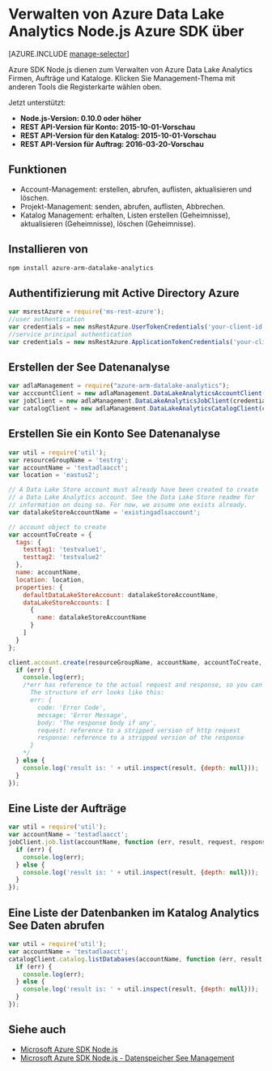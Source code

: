 <properties
   pageTitle="Verwalten von Azure Data Lake Analytics Node.js Azure SDK über | Azure"
   description="Verwalten Sie Datenanalyse See Konten, Datenquellen und Benutzer Azure SDK für Node.js Aufträge"
   services="data-lake-analytics"
   documentationCenter=""
   authors="edmacauley"
   manager="jhubbard"
   editor="cgronlun"/>

<tags
   ms.service="data-lake-analytics"
   ms.devlang="na"
   ms.topic="get-started-article"
   ms.tgt_pltfrm="na"
   ms.workload="big-data"
   ms.date="05/16/2016"
   ms.author="edmaca"/>

# <a name="manage-azure-data-lake-analytics-using-azure-sdk-for-nodejs"></a>Verwalten von Azure Data Lake Analytics Node.js Azure SDK über


[AZURE.INCLUDE [manage-selector](../../includes/data-lake-analytics-selector-manage.md)]

Azure SDK Node.js dienen zum Verwalten von Azure Data Lake Analytics Firmen, Aufträge und Kataloge. Klicken Sie Management-Thema mit anderen Tools die Registerkarte wählen oben.

Jetzt unterstützt:

  *  **Node.js-Version: 0.10.0 oder höher**
  *  **REST API-Version für Konto: 2015-10-01-Vorschau**
  *  **REST API-Version für den Katalog: 2015-10-01-Vorschau**
  *  **REST API-Version für Auftrag: 2016-03-20-Vorschau**

## <a name="features"></a>Funktionen

- Account-Management: erstellen, abrufen, auflisten, aktualisieren und löschen.
- Projekt-Management: senden, abrufen, auflisten, Abbrechen.
- Katalog Management: erhalten, Listen erstellen (Geheimnisse), aktualisieren (Geheimnisse), löschen (Geheimnisse).

## <a name="how-to-install"></a>Installieren von

```bash
npm install azure-arm-datalake-analytics
```

## <a name="authenticate-using-azure-active-directory"></a>Authentifizierung mit Active Directory Azure

 ```javascript
 var msrestAzure = require('ms-rest-azure');
 //user authentication
 var credentials = new msRestAzure.UserTokenCredentials('your-client-id', 'your-domain', 'your-username', 'your-password', 'your-redirect-uri');
 //service principal authentication
 var credentials = new msRestAzure.ApplicationTokenCredentials('your-client-id', 'your-domain', 'your-secret');
 ```

## <a name="create-the-data-lake-analytics-client"></a>Erstellen der See Datenanalyse

```javascript
var adlaManagement = require("azure-arm-datalake-analytics");
var acccountClient = new adlaManagement.DataLakeAnalyticsAccountClient(credentials, 'your-subscription-id');
var jobClient = new adlaManagement.DataLakeAnalyticsJobClient(credentials, 'azuredatalakeanalytics.net');
var catalogClient = new adlaManagement.DataLakeAnalyticsCatalogClient(credentials, 'azuredatalakeanalytics.net');
```

## <a name="create-a-data-lake-analytics-account"></a>Erstellen Sie ein Konto See Datenanalyse

```javascript
var util = require('util');
var resourceGroupName = 'testrg';
var accountName = 'testadlaacct';
var location = 'eastus2';

// A Data Lake Store account must already have been created to create
// a Data Lake Analytics account. See the Data Lake Store readme for
// information on doing so. For now, we assume one exists already.
var datalakeStoreAccountName = 'existingadlsaccount';

// account object to create
var accountToCreate = {
  tags: {
    testtag1: 'testvalue1',
    testtag2: 'testvalue2'
  },
  name: accountName,
  location: location,
  properties: {
    defaultDataLakeStoreAccount: datalakeStoreAccountName,
    dataLakeStoreAccounts: [
      {
        name: datalakeStoreAccountName
      }
    ]
  }
};

client.account.create(resourceGroupName, accountName, accountToCreate, function (err, result, request, response) {
  if (err) {
    console.log(err);
    /*err has reference to the actual request and response, so you can see what was sent and received on the wire.
      The structure of err looks like this:
      err: {
        code: 'Error Code',
        message: 'Error Message',
        body: 'The response body if any',
        request: reference to a stripped version of http request
        response: reference to a stripped version of the response
      }
    */
  } else {
    console.log('result is: ' + util.inspect(result, {depth: null}));
  }
});
```

## <a name="get-a-list-of-jobs"></a>Eine Liste der Aufträge

```javascript
var util = require('util');
var accountName = 'testadlaacct';
jobClient.job.list(accountName, function (err, result, request, response) {
  if (err) {
    console.log(err);
  } else {
    console.log('result is: ' + util.inspect(result, {depth: null}));
  }
});
```

## <a name="get-a-list-of-databases-in-the-data-lake-analytics-catalog"></a>Eine Liste der Datenbanken im Katalog Analytics See Daten abrufen
```javascript
var util = require('util');
var accountName = 'testadlaacct';
catalogClient.catalog.listDatabases(accountName, function (err, result, request, response) {
  if (err) {
    console.log(err);
  } else {
    console.log('result is: ' + util.inspect(result, {depth: null}));
  }
});
```

## <a name="see-also"></a>Siehe auch

- [Microsoft Azure SDK Node.js](https://github.com/azure/azure-sdk-for-node)
- [Microsoft Azure SDK Node.js - Datenspeicher See Management](https://github.com/Azure/azure-sdk-for-node/tree/autorest/lib/services/dataLake.Store)
